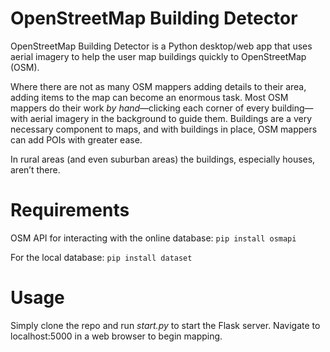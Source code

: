 # OpenStreetMap Building Detector

OpenStreetMap Building Detector is a Python desktop/web app that uses aerial imagery to help the user map buildings quickly to OpenStreetMap (OSM).

Where there are not as many OSM mappers adding details to their area, adding items to the map can become an enormous task. Most OSM mappers do their work _by hand_—clicking each corner of every building—with aerial imagery in the background to guide them. Buildings are a very necessary component to maps, and with buildings in place, OSM mappers can add POIs with greater ease.

In rural areas (and even suburban areas) the buildings, especially houses, aren’t there.

# Requirements
OSM API for interacting with the online database:
```pip install osmapi```

For the local database:
```pip install dataset```

# Usage
Simply clone the repo and run _start.py_ to start the Flask server. Navigate to localhost:5000 in a web browser to begin mapping.